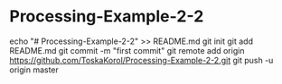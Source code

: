 # Processing-Example-2-2
echo "# Processing-Example-2-2" >> README.md
git init
git add README.md
git commit -m "first commit"
git remote add origin https://github.com/ToskaKorol/Processing-Example-2-2.git
git push -u origin master
